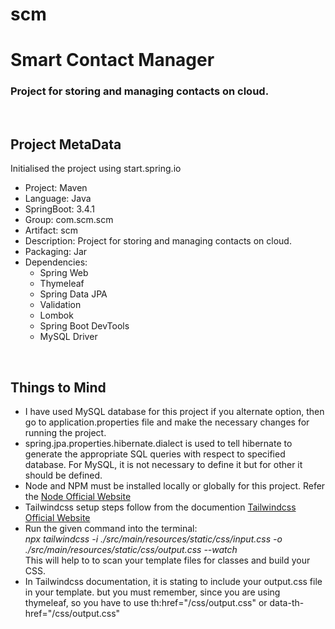 # scm
<h1>Smart Contact Manager</h1>
<h3>Project for storing and managing contacts on cloud.</h3>
<br>
<h2>Project MetaData</h2>
<p>Initialised the project using start.spring.io</p>
<ul>   
    <li>Project: Maven</li>
    <li>Language: Java</li>
    <li>SpringBoot: 3.4.1</li>
    <li>Group: com.scm.scm</li>
    <li>Artifact: scm</li>
    <li>Description: Project for storing and managing contacts on cloud.</li>
    <li>Packaging: Jar</li>
    <li>Dependencies:
        <br>
        <ul>
            <li>Spring Web</li>
            <li>Thymeleaf</li>
            <li>Spring Data JPA</li>
            <li>Validation</li>
            <li>Lombok</li>
            <li>Spring Boot DevTools</li>
            <li>MySQL Driver</li>
        </ul>
    </li>
</ul>
<br>
<h2>Things to Mind</h2>
<ul>
    <li>I have used MySQL database for this project if you alternate option, then go to application.properties file and make the necessary changes for running the project.</li>
    <li>spring.jpa.properties.hibernate.dialect is used to tell hibernate to generate the appropriate SQL queries with respect to specified database. For MySQL, it is not necessary to define it but for other it should be defined.</li>
    <li>Node and NPM must be installed locally or globally for this project. Refer the <a href="https://nodejs.org/">Node Official Website</a></li>
    <li>Tailwindcss setup steps follow from the documention <a href="tailwindcss.com/docs/installation</li">Tailwindcss Official Website</a></li>
    <li>Run the given command into the terminal: <br> <i>npx tailwindcss -i ./src/main/resources/static/css/input.css -o ./src/main/resources/static/css/output.css --watch </i><br> This will help to to scan your template files for classes and build your CSS.</li>
    <li>In Tailwindcss documentation, it is stating to include your output.css file in your template. but you must remember, since you are using thymeleaf, so you have to use th:href="/css/output.css" or data-th-href="/css/output.css"</li>
</ul>